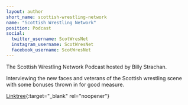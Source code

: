 ```yaml
---
layout: author
short_name: scottish-wrestling-network
name: "Scottish Wrestling Network"
position: Podcast
social:
  twitter_username: ScotWresNet
  instagram_username: ScotWresNet
  facebook_username: ScotWresNet
---
```

The Scottish Wrestling Network Podcast hosted by Billy Strachan.

Interviewing the new faces and veterans of the Scottish wrestling scene with some bonuses thrown in for good measure.

[Linktree](https://linktr.ee/scotwresnet>){:target="_blank" rel="noopener"}

